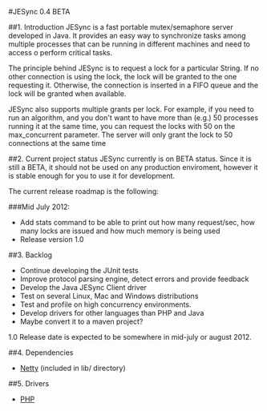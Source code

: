 #JESync 0.4 BETA

##1. Introduction
JESync is a fast portable mutex/semaphore server developed in Java. It provides an easy way to synchronize tasks among multiple processes that can be running  in different machines and need to access o perform critical tasks.

The principle behind JESync is to request a lock for a particular String. If no other connection is using the lock, the lock will be granted to the one requesting it. Otherwise, the connection is inserted in a FIFO queue and the lock will be granted when available.

JESync also supports multiple grants per lock. For example, if you need to run an algorithm, and you don't want to have more than (e.g.) 50 processes running it at the same time, you can request the locks with 50 on the max_concurrent parameter. The server will only grant the lock to 50 connections at the same time

##2. Current project status
JESync currently is on BETA status. Since it is still a BETA, it should not be used on any production enviroment, however it is stable enough for you to use it for development.

The current release roadmap is the following:

###Mid July 2012:    
- Add stats command to be able to print out how many request/sec, how many locks are issued and how much memory is being used
- Release version 1.0


##3. Backlog
- Continue developing the JUnit tests
- Improve protocol parsing engine, detect errors and provide feedback
- Develop the Java JESync Client driver
- Test on several Linux, Mac and Windows distributions
- Test and profile on high concurrency environments.
- Develop drivers for other languages than PHP and Java
- Maybe convert it to a maven project?

1.0 Release date is expected to be somewhere in mid-july or august 2012.


##4. Dependencies
- [Netty](http://netty.io/) (included in lib/ directory)

##5. Drivers
- [PHP](https://github.com/julman99/JESync-php)
